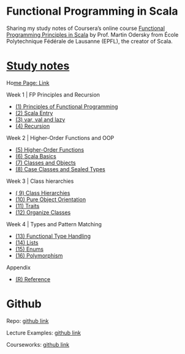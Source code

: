 
# Functional Programming in Scala

Sharing my study notes of Coursera’s online course  [Functional Programming Principles in Scala](https://www.coursera.org/learn/scala-functional-programming/home/)  by Prof. Martin Odersky from École Polytechnique Fédérale de Lausanne (EPFL), the creator of Scala.

# [**Study notes**](https://purrgramming.life/cs/programming/fp/)

Ho[me Page: Link](https://purrgramming.life/cs/programming/fp/)

Week 1 |  FP Principles and Recursion

-   [(1) Principles of Functional Programming](https://purrgramming.life/cs/programming/fp/w1/principles/)
-   [(2) Scala Entry](https://purrgramming.life/cs/programming/fp/w1/scala/)
-   [(3) var, val and lazy](https://purrgramming.life/cs/programming/fp/w1/var-val-and-lazy/)
-   [(4) Recursion](https://purrgramming.life/cs/programming/fp/w1/recursion/)

Week 2 |  Higher-Order Functions and OOP

-   [(5) Higher-Order Functions](https://purrgramming.life/cs/programming/fp/w2/higher-order-functions/)
-   [(6) Scala Basics](https://purrgramming.life/cs/programming/fp/w2/scala-2/)
-   [(7) Classes and Objects](https://purrgramming.life/cs/programming/fp/w2/oop/)
-   [(8) Case Classes and Sealed Types](https://purrgramming.life/cs/programming/fp/w2/case-and-sealed/)

Week 3 |    Class hierarchies

-   [( 9) Class Hierarchies](https://purrgramming.life/cs/programming/fp/w3/hierarchies/)
-   [(10) Pure Object Orientation](https://purrgramming.life/cs/programming/fp/w3/object-orientation/)
-   [(11) Traits](https://purrgramming.life/cs/programming/fp/w3/trait/)
-   [(12) Organize Classes](https://purrgramming.life/cs/programming/fp/w3/organize-classes/)

Week 4 |   Types and Pattern Matching

-   [(13) Functional Type Handling](https://purrgramming.life/cs/programming/fp/w4/type/)
-   [(14) Lists](https://purrgramming.life/cs/programming/fp/w4/list/)
-   [(15) Enums](https://purrgramming.life/cs/programming/fp/w4/enums/)
-   [(16) Polymorphism](https://purrgramming.life/cs/programming/fp/w4/polymorphism/)

Appendix

-   [(R) Reference](https://purrgramming.life/cs/programming/fp/reference-fp/)

# **Github**

Repo:  [github link](https://github.com/Victoria-Pinzhen-Liao/Functional-Programming/)

Lecture Examples:  [github link](https://github.com/Victoria-Pinzhen-Liao/Functional-Programming/tree/master/LectureExamples/src/main/scala)

Courseworks:  [github link](https://github.com/Victoria-Pinzhen-Liao/Functional-Programming/tree/master/Coursework)
